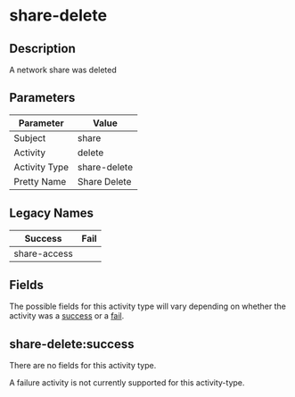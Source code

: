 share-delete
============

Description
-----------
A network share was deleted

Parameters
----------
| Parameter     | Value        |
| ------------- | ------------ |
| Subject       | share        |
| Activity      | delete       |
| Activity Type | share-delete |
| Pretty Name   | Share Delete |

Legacy Names
------------
| Success          | Fail |
| ---------------- | ---- |
| share-access<br> |      |

Fields
------

The possible fields for this activity type will vary depending on whether the activity was a [success](#share-deletesuccess) or a [fail](#share-deletefail).


share-delete:success
--------------------

There are no fields for this activity type.


A failure activity is not currently supported for this activity-type.
